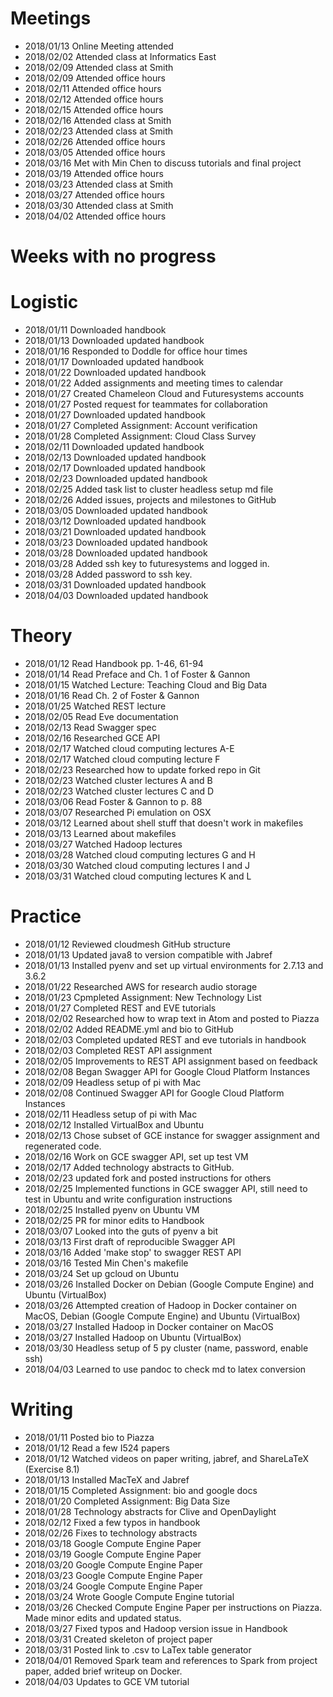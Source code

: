 # Meetings

* 2018/01/13 Online Meeting attended
* 2018/02/02 Attended class at Informatics East
* 2018/02/09 Attended class at Smith
* 2018/02/09 Attended office hours
* 2018/02/11 Attended office hours
* 2018/02/12 Attended office hours
* 2018/02/15 Attended office hours
* 2018/02/16 Attended class at Smith
* 2018/02/23 Attended class at Smith
* 2018/02/26 Attended office hours
* 2018/03/05 Attended office hours
* 2018/03/16 Met with Min Chen to discuss tutorials and final project
* 2018/03/19 Attended office hours
* 2018/03/23 Attended class at Smith
* 2018/03/27 Attended office hours
* 2018/03/30 Attended class at Smith
* 2018/04/02 Attended office hours


# Weeks with no progress


# Logistic

* 2018/01/11 Downloaded handbook
* 2018/01/13 Downloaded updated handbook
* 2018/01/16 Responded to Doddle for office hour times
* 2018/01/17 Downloaded updated handbook
* 2018/01/22 Downloaded updated handbook
* 2018/01/22 Added assignments and meeting times to calendar
* 2018/01/27 Created Chameleon Cloud and Futuresystems accounts
* 2018/01/27 Posted request for teammates for collaboration
* 2018/01/27 Downloaded updated handbook
* 2018/01/27 Completed Assignment: Account verification
* 2018/01/28 Completed Assignment: Cloud Class Survey
* 2018/02/11 Downloaded updated handbook
* 2018/02/13 Downloaded updated handbook
* 2018/02/17 Downloaded updated handbook
* 2018/02/23 Downloaded updated handbook
* 2018/02/25 Added task list to cluster headless setup md file
* 2018/02/26 Added issues, projects and milestones to GitHub
* 2018/03/05 Downloaded updated handbook
* 2018/03/12 Downloaded updated handbook
* 2018/03/21 Downloaded updated handbook
* 2018/03/23 Downloaded updated handbook
* 2018/03/28 Downloaded updated handbook
* 2018/03/28 Added ssh key to futuresystems and logged in.
* 2018/03/28 Added password to ssh key.
* 2018/03/31 Downloaded updated handbook
* 2018/04/03 Downloaded updated handbook


# Theory

* 2018/01/12 Read Handbook pp. 1-46, 61-94
* 2018/01/14 Read Preface and Ch. 1 of Foster & Gannon
* 2018/01/15 Watched Lecture: Teaching Cloud and Big Data
* 2018/01/16 Read Ch. 2 of Foster & Gannon
* 2018/01/25 Watched REST lecture
* 2018/02/05 Read Eve documentation
* 2018/02/13 Read Swagger spec 
* 2018/02/16 Researched GCE API
* 2018/02/17 Watched cloud computing lectures A-E
* 2018/02/17 Watched cloud computing lecture F
* 2018/02/23 Researched how to update forked repo in Git
* 2018/02/23 Watched cluster lectures A and B
* 2018/02/23 Watched cluster lectures C and D
* 2018/03/06 Read Foster & Gannon to p. 88
* 2018/03/07 Researched Pi emulation on OSX
* 2018/03/12 Learned about shell stuff that doesn't work in makefiles
* 2018/03/13 Learned about makefiles
* 2018/03/27 Watched Hadoop lectures
* 2018/03/28 Watched cloud computing lectures G and H
* 2018/03/30 Watched cloud computing lectures I and J
* 2018/03/31 Watched cloud computing lectures K and L


# Practice

* 2018/01/12 Reviewed cloudmesh GitHub structure
* 2018/01/13 Updated java8 to version compatible with Jabref
* 2018/01/13 Installed pyenv and set up virtual environments for 2.7.13 and
3.6.2
* 2018/01/22 Researched AWS for research audio storage
* 2018/01/23 Cpmpleted Assignment: New Technology List
* 2018/01/27 Completed REST and EVE tutorials
* 2018/02/02 Researched how to wrap text in Atom and posted to Piazza
* 2018/02/02 Added README.yml and bio to GitHub
* 2018/02/03 Completed updated REST and eve tutorials in handbook
* 2018/02/03 Completed REST API assignment
* 2018/02/05 Improvements to REST API assignment based on feedback
* 2018/02/08 Began Swagger API for Google Cloud Platform Instances
* 2018/02/09 Headless setup of pi with Mac
* 2018/02/08 Continued Swagger API for Google Cloud Platform Instances
* 2018/02/11 Headless setup of pi with Mac
* 2018/02/12 Installed VirtualBox and Ubuntu
* 2018/02/13 Chose subset of GCE instance for swagger assignment and
regenerated code. 
* 2018/02/16 Work on GCE swagger API, set up test VM 
* 2018/02/17 Added technology abstracts to GitHub.
* 2018/02/23 updated fork and posted instructions for others
* 2018/02/25 Implemented functions in GCE swagger API, still need to test in Ubuntu 
and write configuration instructions
* 2018/02/25 Installed pyenv on Ubuntu VM
* 2018/02/25 PR for minor edits to Handbook
* 2018/03/07 Looked into the guts of pyenv a bit
* 2018/03/13 First draft of reproducible Swagger API
* 2018/03/16 Added 'make stop' to swagger REST API
* 2018/03/16 Tested Min Chen's makefile
* 2018/03/24 Set up gcloud on Ubuntu
* 2018/03/26 Installed Docker on Debian (Google Compute Engine) and Ubuntu 
(VirtualBox)
* 2018/03/26 Attempted creation of Hadoop in Docker container on MacOS, Debian 
(Google Compute Engine) and Ubuntu (VirtualBox)
* 2018/03/27 Installed Hadoop in Docker container on MacOS
* 2018/03/27 Installed Hadoop on Ubuntu (VirtualBox)
* 2018/03/30 Headless setup of 5 py cluster (name, password, enable ssh)
* 2018/04/03 Learned to use pandoc to check md to latex conversion

# Writing

* 2018/01/11 Posted bio to Piazza
* 2018/01/12 Read a few I524 papers
* 2018/01/12 Watched videos on paper writing, jabref, and ShareLaTeX (Exercise
8.1)
* 2018/01/13 Installed MacTeX and Jabref
* 2018/01/15 Completed Assignment: bio and google docs
* 2018/01/20 Completed Assignment: Big Data Size
* 2018/01/28 Technology abstracts for Clive and OpenDaylight
* 2018/02/12 Fixed a few typos in handbook
* 2018/02/26 Fixes to technology abstracts
* 2018/03/18 Google Compute Engine Paper 
* 2018/03/19 Google Compute Engine Paper 
* 2018/03/20 Google Compute Engine Paper 
* 2018/03/23 Google Compute Engine Paper 
* 2018/03/24 Google Compute Engine Paper 
* 2018/03/24 Wrote Google Compute Engine tutorial
* 2018/03/26 Checked Compute Engine Paper per instructions on Piazza. Made 
minor edits and updated status.
* 2018/03/27 Fixed typos and Hadoop version issue in Handbook
* 2018/03/31 Created skeleton of project paper
* 2018/03/31 Posted link to .csv to LaTex table generator
* 2018/04/01 Removed Spark team and references to Spark from project paper,
added brief writeup on Docker. 
* 2018/04/03 Updates to GCE VM tutorial
